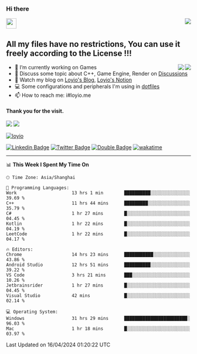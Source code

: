 <h3 align="left">Hi there</h3>
<img src='https://em-content.zobj.net/source/animated-noto-color-emoji/356/waving-hand_light-skin-tone_1f44b-1f3fb_1f3fb.gif' width='28' />
<a align="right" href="https://github.com/loyio/loyio/blob/master/STAR/README.md"><img align="right" src="https://img.shields.io/badge/LOYIO-STAR-green" /></a>

## All my files have no restrictions, You can use it freely according to the License !!!

<a href="https://github.com/loyio#gh-light-mode-only">
     <img align="right"  src="https://loy-readme.vercel.app/api/top-langs/?username=loyio&langs_count=6&hide=css,html,jupyter%20notebook" />
</a>

<a href="https://github.com/loyio#gh-dark-mode-only">
  <img align="right"  src="https://loy-readme.vercel.app/api/top-langs/?username=loyio&langs_count=6&theme=slateorange&hide=css,html,jupyter%20notebook" />
</a>



- 🔭 I’m currently working on Games
- 💬 Discuss some topic about C++, Game Engine, Render on [Discussions](https://github.com/loyio/loyio/discussions)
- 📔 Watch my blog on [Loyio's Blog](https://loyio.me), [Loyio's Notion](https://loyio.notion.site/loyio/Loyio-s-Dashboard-2f56bd29222a445ea9d9e8802a1ac83b)
- 💻 Some configurations and peripherals I'm using in [dotfiles](https://github.com/loyio/dotfiles)
- 📫 How to reach me: i#loyio.me


#### Thank you for the visit.
<img src="http://profile-counter.glitch.me/loyio/count.svg" />

<img src="https://loy-readme.vercel.app/api?username=loyio&show_icons=true&hide=stars&include_all_commits=true&hide_title=true&theme=slateorange" />

     

[![loyio](https://github-profile-trophy.vercel.app/?username=loyio&theme=onedark&column=4)](https://github.com/loyio)

[![Linkedin Badge](https://img.shields.io/badge/-@loyio-0077b5?style=flat-square&logo=Linkedin&logoColor=white&labelColor=0077b5&link=https://www.linkedin.com/in/loyio-hex-363172158/)](https://www.linkedin.com/in/loyio-hex-363172158/)
[![Twitter Badge](https://img.shields.io/badge/-@loyiome-000000?style=flat-square&labelColor=000000&logo=x&logoColor=white&link=https://twitter.com/loyiome)](https://twitter.com/loyiome)
[![Double Badge](https://img.shields.io/badge/@loyio-007722?style=flat&logo=Douban&logoColor=white)](https://www.douban.com/people/susmote)
[![wakatime](https://wakatime.com/badge/user/c0ddc104-5a20-41d1-ab9a-c4d9ea20a4d9.svg)](https://wakatime.com/@c0ddc104-5a20-41d1-ab9a-c4d9ea20a4d9)

-------
<!--START_SECTION:waka-->
📊 **This Week I Spent My Time On** 

```text
🕑︎ Time Zone: Asia/Shanghai

💬 Programming Languages: 
Work                     13 hrs 1 min        ██████████░░░░░░░░░░░░░░░   39.69 % 
C++                      11 hrs 44 mins      █████████░░░░░░░░░░░░░░░░   35.79 % 
C#                       1 hr 27 mins        █░░░░░░░░░░░░░░░░░░░░░░░░   04.45 % 
Kotlin                   1 hr 22 mins        █░░░░░░░░░░░░░░░░░░░░░░░░   04.19 % 
LeetCode                 1 hr 22 mins        █░░░░░░░░░░░░░░░░░░░░░░░░   04.17 % 

🔥 Editors: 
Chrome                   14 hrs 23 mins      ███████████░░░░░░░░░░░░░░   43.86 % 
Android Studio           12 hrs 51 mins      ██████████░░░░░░░░░░░░░░░   39.22 % 
VS Code                  3 hrs 21 mins       ███░░░░░░░░░░░░░░░░░░░░░░   10.26 % 
Jetbrainsrider           1 hr 27 mins        █░░░░░░░░░░░░░░░░░░░░░░░░   04.45 % 
Visual Studio            42 mins             █░░░░░░░░░░░░░░░░░░░░░░░░   02.14 % 

💻 Operating System: 
Windows                  31 hrs 29 mins      ████████████████████████░   96.03 % 
Mac                      1 hr 18 mins        █░░░░░░░░░░░░░░░░░░░░░░░░   03.97 % 
```


 Last Updated on 16/04/2024 01:20:22 UTC
<!--END_SECTION:waka-->
